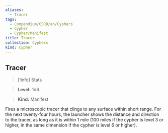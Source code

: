 ```yaml
---
aliases:
  - Tracer
tags:
  - Compendium/CSRD/en/Cyphers
  - Cypher
  - Cypher/Manifest
title: Tracer
collection: Cyphers
kind: Cypher
---
```

## Tracer    
>[!info] Stats    
> **Level:** 1d6    
> **Kind:** Manifest  
    
Fires a microscopic tracer that clings to any surface within short range. For the next twenty-four hours, the launcher shows the distance and direction to the tracer, as long as it is within 1 mile (100 miles if the cypher is level 3 or higher, in the same dimension if the cypher is level 6 or higher).
